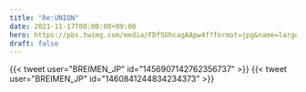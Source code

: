 ```yaml
---
title: "Re:UNION"
date: 2021-11-17T00:00:00+09:00
hero: https://pbs.twimg.com/media/FDf5UhcagAApw4f?format=jpg&name=large
draft: false
---
```


{{< tweet user="BREIMEN_JP" id="1456907142762356737" >}}
{{< tweet user="BREIMEN_JP" id="1460841244834234373" >}}
